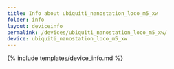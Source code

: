 ```yaml
---
title: Info about ubiquiti_nanostation_loco_m5_xw
folder: info
layout: deviceinfo
permalink: /devices/ubiquiti_nanostation_loco_m5_xw/
device: ubiquiti_nanostation_loco_m5_xw
---
```

{% include templates/device_info.md %}

